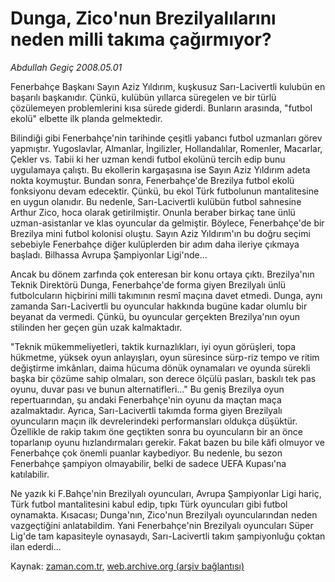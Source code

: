 # Dunga, Zico'nun Brezilyalılarını neden milli takıma çağırmıyor?

*Abdullah Gegiç 2008.05.01*

<tr><td class="metin" colspan="2" style="padding-top: 20px; padding-left: 5px; padding-right: 10px;">Fenerbahçe Başkanı Sayın Aziz Yıldırım, kuşkusuz Sarı-Lacivertli kulubün en başarılı başkanıdır. Çünkü, kulübün yıllarca süregelen ve bir türlü çözülemeyen problemlerini kısa sürede giderdi. Bunların arasında, "futbol ekolü" elbette ilk planda gelmektedir.</td></tr><tr><td class="metin" colspan="2" style="padding-top: 20px; padding-left: 5px; padding-right: 10px;"><p>Bilindiği gibi Fenerbahçe'nin tarihinde çeşitli yabancı futbol uzmanları görev yapmıştır. Yugoslavlar, Almanlar, İngilizler, Hollandalılar, Romenler, Macarlar, Çekler vs. Tabii ki her uzman kendi futbol ekolünü tercih edip bunu uygulamaya çalıştı. Bu ekollerin kargaşasına ise Sayın Aziz Yıldırım adeta nokta koymuştur. Bundan sonra, Fenerbahçe'de Brezilya futbol ekolü fonksiyonu devam edecektir. Çünkü, bu ekol Türk futbolunun mantalitesine en uygun olanıdır. Bu nedenle, Sarı-Lacivertli kulübün futbol sahnesine Arthur Zico, hoca olarak getirilmiştir. Onunla beraber birkaç tane ünlü uzman-asistanlar ve klas oyuncular da gelmiştir. Böylece, Fenerbahçe'de bir Brezilya mini futbol kolonisi oluştu. Sayın Aziz Yıldırım'ın bu doğru seçimi sebebiyle Fenerbahçe diğer kulüplerden bir adım daha ileriye çıkmaya başladı. Bilhassa Avrupa Şampiyonlar Ligi'nde... 
<p>Ancak bu dönem zarfında çok enteresan bir konu ortaya çıktı. Brezilya'nın Teknik Direktörü Dunga, Fenerbahçe'de forma giyen Brezilyalı ünlü futbolcuların hiçbirini milli takımının resmî maçına davet etmedi. Dunga, aynı zamanda Sarı-Lacivertli bu oyuncular hakkında bugüne kadar olumlu bir beyanat da vermedi. Çünkü, bu oyuncular gerçekten Brezilya'nın oyun stilinden her geçen gün uzak kalmaktadır.
<p>"Teknik mükemmeliyetleri, taktik kurnazlıkları, iyi oyun görüşleri, topa hükmetme, yüksek oyun anlayışları, oyun süresince sürp-riz tempo ve ritim değiştirme imkânları, daima hücuma dönük oynamaları ve oyunda sürekli başka bir çözüme sahip olmaları, son derece ölçülü pasları, baskılı tek pas oyunu, duvar pası ve bunun alternatifleri..." Bu geniş Brezilya oyun repertuarından, şu andaki Fenerbahçe'nin oyunu da maçtan maça azalmaktadır. Ayrıca, Sarı-Lacivertli takımda forma giyen Brezilyalı oyuncuların maçın ilk devrelerindeki performansları oldukça düşüktür. Özellikle de rakip takım öne geçtikten sonra bu oyuncuların bir an önce toparlanıp oyunu hızlandırmaları gerekir. Fakat bazen bu bile kâfi olmuyor ve Fenerbahçe çok önemli puanlar kaybediyor. Bu nedenle, bu sezon Fenerbahçe şampiyon olmayabilir, belki de sadece UEFA Kupası'na katılabilir.
<p>Ne yazık ki F.Bahçe'nin Brezilyalı oyuncuları, Avrupa Şampiyonlar Ligi hariç, Türk futbol mantalitesini kabul edip, tıpkı Türk oyuncuları gibi futbol oynamakta. Kısacası; Dunga'nın, Zico'nun Brezilyalı oyuncularından neden vazgeçtiğini anlatabildim. Yani Fenerbahçe'nin Brezilyalı oyuncuları Süper Lig'de tam kapasiteyle oynasaydı, Sarı-Lacivertli takım şampiyonluğu çoktan ilan ederdi...<br/></p></p></p></p></td></tr>

Kaynak: [zaman.com.tr](http://zaman.com.tr/yazar.do?yazino=683717), [web.archive.org (arşiv bağlantısı)](http://web.archive.org/web/20080828173029/http://zaman.com.tr:80/yazar.do?yazino=683717)
